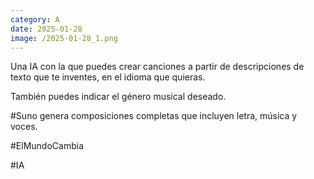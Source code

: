 ```yaml
--- 
category: A 
date: 2025-01-28 
image: /2025-01-28_1.png 
--- 
```


Una IA con la que puedes crear canciones a partir de descripciones de texto que te inventes, en el idioma que quieras. 

También puedes indicar el género musical deseado. 

#Suno genera composiciones completas que incluyen letra, música y voces. 

#ElMundoCambia

#IA